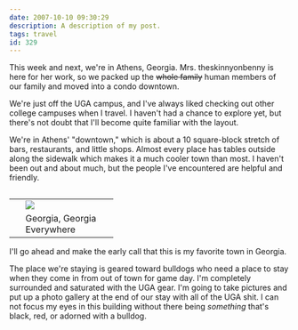 ```yaml
---
date: 2007-10-10 09:30:29
description: A description of my post.
tags: travel
id: 329
---
```

This week and next, we're in Athens, Georgia.  Mrs. theskinnyonbenny is here for her work, so we packed up the <strike>whole family</strike> human members of our family and moved into a condo downtown.

We're just off the UGA campus, and I've always liked checking out other college campuses when I travel.  I haven't had a chance to explore yet, but there's not doubt that I'll become quite familiar with the layout.

We're in Athens' "downtown," which is about a 10 square-block stretch of bars, restaurants, and little shops.  Almost every place has tables outside along the sidewalk which makes it a much cooler town than most.  I haven't been out and about much, but the people I've encountered are helpful and friendly.
<!--more-->
<table cellpadding="2" align="right">
<tr>
<td width="5" rowspan="2"><spacer type="block" width="5" height="1"></td>
<td width="150" ><img src="/img/uga.jpg"></td>
</tr>
<tr>
<td class="caption" width="150">Georgia, Georgia Everywhere</td>
</tr>
</table>

I'll go ahead and make the early call that this is my favorite town in Georgia.

The place we're staying is geared toward bulldogs who need a place to stay when they come in from out of town for game day.  I'm completely surrounded and saturated with the UGA gear.  I'm going to take pictures and put up a photo gallery at the end of our stay with all of the UGA shit.  I can not focus my eyes in this building without there being <i>something</i> that's black, red, or adorned with a bulldog.